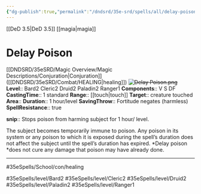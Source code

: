 ```yaml
---
{"dg-publish":true,"permalink":"/dndsrd/35e-srd/spells/all/delay-poison/"}
---
```


[[DeD 3.5\|DeD 3.5]] [[magia\|magia]]

# Delay Poison
[[DNDSRD/35eSRD/Magic Overview/Magic Descriptions/Conjuration\|Conjuration]] ([[DNDSRD/35eSRD/Combat/HEALING\|healing]])  <s class="aside-hide">![Delay Poison.png](/img/user/DNDSRD/35eSRD/Spells/imgs/delay%20poison.png)</s>
**Level**:: Bard2 Cleric2 Druid2 Paladin2 Ranger1 
**Components**:: V S DF 
**CastingTime**:: 1 standard 
**Range**:: [[touch\|touch]]
**Target**:: creature touched
**Area**:: 
**Duration**:: 1 hour/level
**SavingThrow**:: Fortitude negates (harmless)
**SpellResistance**:: true

**snip**:: Stops poison from harming subject for 1 hour/ level.  




The subject becomes temporarily immune to poison. Any poison in its system or any poison to which it is exposed during the spell’s duration does not affect the subject until the spell’s duration has expired. *Delay poison *does not cure any damage that poison may have already done.

<hr/>



#35eSpells/School/con/healing

#35eSpells/level/Bard2 #35eSpells/level/Cleric2 #35eSpells/level/Druid2 #35eSpells/level/Paladin2 #35eSpells/level/Ranger1 